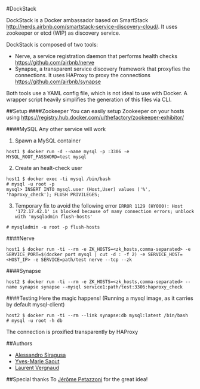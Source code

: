 #DockStack

DockStack is a Docker ambassador based on SmartStack http://nerds.airbnb.com/smartstack-service-discovery-cloud/. It uses zookeeper or etcd (WIP) as discovery service.

DockStack is composed of two tools:
- Nerve, a service registration daemon that performs health checks https://github.com/airbnb/nerve
- Synapse, a transparent service discovery framework that proxyfies the connections. It uses HAProxy to proxy the connections https://github.com/airbnb/synapse

Both tools use a YAML config file, which is not ideal to use with Docker. A wrapper script heavily simplifies the generation of this files via CLI.

##Setup
####Zookeeper
You can easily setup Zookeeper on your hosts using https://registry.hub.docker.com/u/thefactory/zookeeper-exhibitor/

####MySQL
Any other service will work

1. Spawn a MySQL container
```
host1 $ docker run -d --name mysql -p :3306 -e MYSQL_ROOT_PASSWORD=test mysql
```
2. Create an healt-check user
```
host1 $ docker exec -ti mysql /bin/bash
# mysql -u root -p
mysql> INSERT INTO mysql.user (Host,User) values ('%', 'haproxy_check'); FLUSH PRIVILEGES;
```
3. Temporary fix to avoid the following error `ERROR 1129 (HY000): Host '172.17.42.1' is blocked because of many connection errors; unblock with 'mysqladmin flush-hosts'`
```
# mysqladmin -u root -p flush-hosts
```
####Nerve
```
host1 $ docker run -ti --rm -e ZK_HOSTS=<zk_hosts,comma-separated> -e SERVICE_PORT=$(docker port mysql | cut -d : -f 2) -e SERVICE_HOST=<HOST_IP> -e SERVICE=path/test nerve --tcp --zk
```

####Synapse
```
host2 $ docker run -ti --rm -e ZK_HOSTS=<zk_hosts,comma-separated> --name synapse synapse --mysql service1:path/test:3306:haproxy_check
```

####Testing
Here the magic happens! (Running a mysql image, as it carries by default mysql-client)
```
host2 $ docker run -ti --rm --link synapse:db mysql:latest /bin/bash
# mysql -u root -h db
```

The connection is proxified transparently by HAProxy

##Authors
- [Alessandro Siragusa](https://github.com/asiragusa)
- [Yves-Marie Saout](https://github.com/dw33z1lP)
- [Laurent Vergnaud](https://github.com/laurentvergnaud)

##Special thanks
To [Jérôme Petazzoni](https://github.com/jpetazzo) for the great idea!
